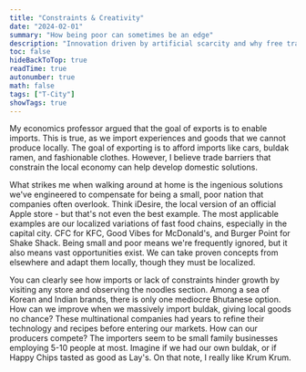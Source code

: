 ```yaml
---
title: "Constraints & Creativity"
date: "2024-02-01"
summary: "How being poor can sometimes be an edge"
description: "Innovation driven by artificial scarcity and why free trade might not be the answer to everything"
toc: false
hideBackToTop: true
readTime: true
autonumber: true
math: false
tags: ["T-City"]
showTags: true
---
```


My economics professor argued that the goal of exports is to enable imports. This is true, as we import experiences and goods that we cannot produce locally. The goal of exporting is to afford imports like cars, buldak ramen, and fashionable clothes. However, I believe trade barriers that constrain the local economy can help develop domestic solutions.

What strikes me when walking around at home is the ingenious solutions we've engineered to compensate for being a small, poor nation that companies often overlook. Think iDesire, the local version of an official Apple store - but that's not even the best example. The most applicable examples are our localized variations of fast food chains, especially in the capital city. CFC for KFC, Good Vibes for McDonald's, and Burger Point for Shake Shack. Being small and poor means we're frequently ignored, but it also means vast opportunities exist. We can take proven concepts from elsewhere and adapt them locally, though they must be localized.

You can clearly see how imports or lack of constraints hinder growth by visiting any store and observing the noodles section. Among a sea of Korean and Indian brands, there is only one mediocre Bhutanese option. How can we improve when we massively import buldak, giving local goods no chance? These multinational companies had years to refine their technology and recipes before entering our markets. How can our producers compete? The importers seem to be small family businesses employing 5-10 people at most. Imagine if we had our own buldak, or if Happy Chips tasted as good as Lay's. On that note, I really like Krum Krum.